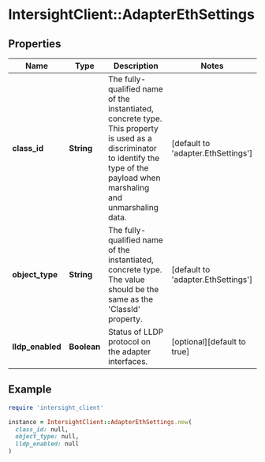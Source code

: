 # IntersightClient::AdapterEthSettings

## Properties

| Name | Type | Description | Notes |
| ---- | ---- | ----------- | ----- |
| **class_id** | **String** | The fully-qualified name of the instantiated, concrete type. This property is used as a discriminator to identify the type of the payload when marshaling and unmarshaling data. | [default to &#39;adapter.EthSettings&#39;] |
| **object_type** | **String** | The fully-qualified name of the instantiated, concrete type. The value should be the same as the &#39;ClassId&#39; property. | [default to &#39;adapter.EthSettings&#39;] |
| **lldp_enabled** | **Boolean** | Status of LLDP protocol on the adapter interfaces. | [optional][default to true] |

## Example

```ruby
require 'intersight_client'

instance = IntersightClient::AdapterEthSettings.new(
  class_id: null,
  object_type: null,
  lldp_enabled: null
)
```

